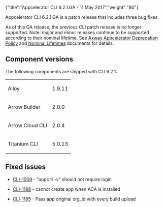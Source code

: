 {"title":"Appcelerator CLI 6.2.1.GA - 11 May 2017","weight":"80"}

Appcelerator CLI 6.2.1.GA is a patch release that includes three bug fixes.

As of this GA release, the previous CLI patch release is no longer supported. Note: major and minor releases continue to be supported according to their nominal lifetime. See [Axway Appcelerator Deprecation Policy](/docs/appc/AMPLIFY_Appcelerator_Services_Overview/Axway_Appcelerator_Deprecation_Policy/) and [Nominal Lifetimes](/docs/appc/AMPLIFY_Appcelerator_Services_Overview/Axway_Appcelerator_Product_Lifecycle/#nominal-lifetimes) documents for details.

## Component versions

The following components are shipped with CLI 6.2.1:

<table class="confluenceTable"><thead class=""></thead><tfoot class=""></tfoot><tbody><tr><td class="confluenceTd" rowspan="1" colspan="1"><p>Alloy</p></td><td class="confluenceTd" rowspan="1" colspan="1"><p>1.9.11</p></td></tr><tr><td class="confluenceTd" rowspan="1" colspan="1"><p>Arrow Builder</p></td><td class="confluenceTd" rowspan="1" colspan="1"><p>2.0.0</p></td></tr><tr><td class="confluenceTd" rowspan="1" colspan="1"><p>Arrow Cloud CLI</p></td><td class="confluenceTd" rowspan="1" colspan="1"><p>2.0.4</p></td></tr><tr><td class="confluenceTd" rowspan="1" colspan="1"><p>Titanium CLI</p></td><td class="confluenceTd" rowspan="1" colspan="1"><p>5.0.13</p></td></tr></tbody></table>

## Fixed issues

* [CLI-1009](https://jira.appcelerator.org/browse/CLI-1009) - "appc ti -v" should not require login

* [CLI-1188](https://jira.appcelerator.org/browse/CLI-1188) - cannot create app when ACA is installed

* [CLI-1195](https://jira.appcelerator.org/browse/CLI-1195) - Pass app original org\_id with every build upload

